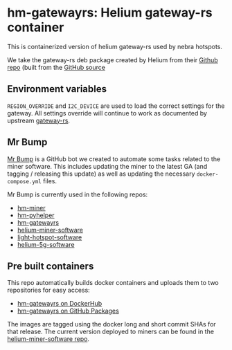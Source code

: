 # hm-gatewayrs: Helium gateway-rs container

This is containerized version of helium gateway-rs used by nebra hotspots.

We take the gateway-rs deb package created by Helium from their [Github repo](
https://github.com/helium/gateway-rs/releases) (built from the [GitHub source](https://github.com/helium/gateway-rs)

## Environment variables
`REGION_OVERRIDE` and `I2C_DEVICE` are used to load the correct settings for the gateway. All settings override will continue to work as documented by upstream [gateway-rs](https://github.com/helium/gateway-rs).

## Mr Bump

[Mr Bump](https://github.com/mr-bump) is a GitHub bot we created to automate some tasks related to the miner software. This includes updating the miner to the latest GA (and tagging / releasing this update) as well as updating the necessary `docker-compose.yml` files.

Mr Bump is currently used in the following repos:
- [hm-miner](https://github.com/NebraLtd/hm-miner)
- [hm-pyhelper](https://github.com/NebraLtd/hm-pyhelper)
- [hm-gatewayrs](https://github.com/NebraLtd/hm-gatewayrs)
- [helium-miner-software](https://github.com/NebraLtd/helium-miner-software)
- [light-hotspot-software](https://github.com/NebraLtd/light-hotspot-software)
- [helium-5g-software](https://github.com/NebraLtd/helium-5g-software)

## Pre built containers

This repo automatically builds docker containers and uploads them to two repositories for easy access:
- [hm-gatewayrs on DockerHub](https://hub.docker.com/r/nebraltd/hm-gatewayrs)
- [hm-gatewayrs on GitHub Packages](https://github.com/NebraLtd/hm-gatewayrs/pkgs/container/hm-gatewayrs)

The images are tagged using the docker long and short commit SHAs for that release. The current version deployed to miners can be found in the [helium-miner-software repo](https://github.com/NebraLtd/helium-miner-software/blob/production/docker-compose.yml).
